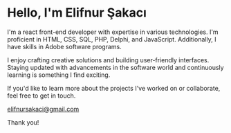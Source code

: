 <!DOCTYPE html>
<!DOCTYPE html>
<html lang="en">
<head>
  <meta charset="UTF-8">
  <meta name="viewport" content="width=device-width, initial-scale=1.0">
  
</head>
<body>
   <h1>Hello, I'm Elifnur Şakacı</h1>
  
  <p>I'm a react front-end developer with expertise in various technologies. I'm proficient in HTML, CSS, SQL, PHP, Delphi, and JavaScript. Additionally, I have skills in Adobe software programs.</p>
  <p>I enjoy crafting creative solutions and building user-friendly interfaces. Staying updated with advancements in the software world and continuously learning is something I find exciting.</p>
  <p>If you'd like to learn more about the projects I've worked on or collaborate, feel free to get in touch.</p>
  
   <mail>elifnursakaci@gmail.com</mail>

   <p>Thank you!</p>
   
</body>
</html>

